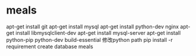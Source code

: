 
# meals
apt-get install git
apt-get install mysql
apt-get install python-dev nginx
apt-get install libmysqlclient-dev
apt-get install mysql-server
apt-get install python-pip python-dev build-essential
修改python path
pip install -r requirement
create database meals
